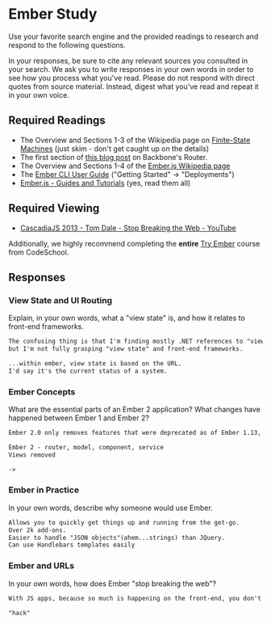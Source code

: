 # Ember Study

Use your favorite search engine and the provided readings to research and
respond to the following questions.

In your responses, be sure to cite any relevant sources you consulted in your
search. We ask you to write responses in your own words in order to see how you
process what you've read. Please do not respond with direct quotes from source
material. Instead, digest what you've read and repeat it in your own voice.

## Required Readings

-   The Overview and Sections 1-3 of the Wikipedia page on [Finite-State Machines](https://en.wikipedia.org/wiki/Finite-state_machine)
    (just skim - don't get caught up on the details)
-   The first section of [this blog post](http://pragmatic-backbone.com/routing-and-controllers) on
    Backbone's Router.
-   The Overview and Sections 1-4 of the [Ember.js Wikipedia page](https://en.wikipedia.org/wiki/Ember.js)
-   The [Ember CLI User Guide](http://ember-cli.com/user-guide/)
    ("Getting Started" -> "Deployments")
-   [Ember.js - Guides and Tutorials](https://guides.emberjs.com/v2.4.0/) (yes,
    read them all)

## Required Viewing

-   [CascadiaJS 2013 - Tom Dale - Stop Breaking the Web - YouTube](https://www.youtube.com/watch?v=BQ6at0addi4)

Additionally, we highly recommend completing the **entire** [Try
Ember](https://www.codeschool.com/courses/try-ember) course from CodeSchool.

## Responses

### View State and UI Routing

Explain, in your own words, what a "view state" is, and how it relates to
 front-end frameworks.

```md
The confusing thing is that I'm finding mostly .NET references to "view state". You can install ember states using: ember install ember-states,
but I'm not fully grasping "view state" and front-end frameworks.

...within ember, view state is based on the URL.
I'd say it's the current status of a system.

```

### Ember Concepts

What are the essential parts of an Ember 2 application?
What changes have happened between Ember 1 and Ember 2?

```md
Ember 2.0 only removes features that were deprecated as of Ember 1.13, so apps that run on Ember 1.13 without any deprecation warnings should run without issues on Ember 2.0.

Ember 2 - router, model, component, service
Views removed

->
```

### Ember in Practice

In your own words, describe why someone would use Ember.

```md
Allows you to quickly get things up and running from the get-go.
Over 2k add-ons.
Easier to handle "JSON objects"(ahem...strings) than JQuery.
Can use Handlebars templates easily
```

### Ember and URLs

In your own words, how does Ember "stop breaking the web"?

```md
With JS apps, because so much is happening on the front-end, you don't need urls because everything is local. Utilizes URL paths to easily create JS objects.

"hack"
```
